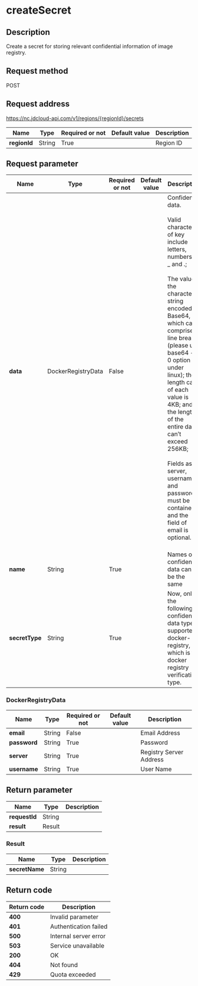 # createSecret


## Description
Create a secret for storing relevant confidential information of image registry.


## Request method
POST

## Request address
https://nc.jdcloud-api.com/v1/regions/{regionId}/secrets

|Name|Type|Required or not|Default value|Description|
|---|---|---|---|---|
|**regionId**|String|True||Region ID|

## Request parameter
|Name|Type|Required or not|Default value|Description|
|---|---|---|---|---|
|**data**|DockerRegistryData|False||Confidential data. <br><br>Valid characters of key include letters, numbers, -, _ and .; <br><br>The value is the character string encoded by Base64, which can’t comprise a line break (please use base64 -w 0 option under linux); the length cap of each value is 4KB; and the length of the entire data can’t exceed 256KB; <br><br>Fields as server, username and password must be contained and the field of email is optional. <br><br>|
|**name**|String|True||Names of confidential data can’t be the same<br>|
|**secretType**|String|True||Now, only the following confidential data type is supported: docker-registry, which is the docker registry verification type.<br>|

### DockerRegistryData
|Name|Type|Required or not|Default value|Description|
|---|---|---|---|---|
|**email**|String|False||Email Address|
|**password**|String|True||Password |
|**server**|String|True||Registry Server Address|
|**username**|String|True||User Name|

## Return parameter
|Name|Type|Description|
|---|---|---|
|**requestId**|String||
|**result**|Result||


### Result
|Name|Type|Description|
|---|---|---|
|**secretName**|String||

## Return code
|Return code|Description|
|---|---|
|**400**|Invalid parameter|
|**401**|Authentication failed|
|**500**|Internal server error|
|**503**|Service unavailable|
|**200**|OK|
|**404**|Not found|
|**429**|Quota exceeded|
